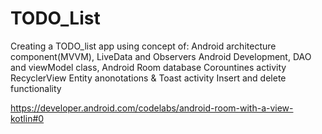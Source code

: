 # TODO_List
Creating a TODO_list app using concept of:
Android architecture component(MVVM),
LiveData and Observers Android Development,
DAO and viewModel class,
Android Room database
Corountines activity
RecyclerView 
Entity anonotations & Toast activity
Insert and delete functionality

https://developer.android.com/codelabs/android-room-with-a-view-kotlin#0
